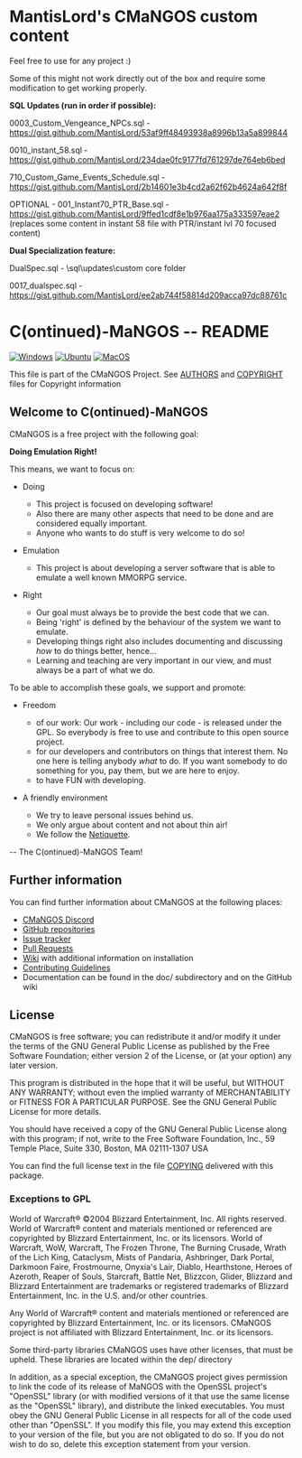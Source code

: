 # MantisLord's CMaNGOS custom content

Feel free to use for any project :)

Some of this might not work directly out of the box and require some modification to get working properly.

**SQL Updates (run in order if possible):**

0003_Custom_Vengeance_NPCs.sql - https://gist.github.com/MantisLord/53af9ff48493938a8996b13a5a899844

0010_instant_58.sql - https://gist.github.com/MantisLord/234dae0fc9177fd761297de764eb6bed

710_Custom_Game_Events_Schedule.sql - https://gist.github.com/MantisLord/2b14601e3b4cd2a62f62b4624a642f8f

OPTIONAL - 001_Instant70_PTR_Base.sql  - https://gist.github.com/MantisLord/9ffed1cdf8e1b976aa175a333597eae2 (replaces some content in instant 58 file with PTR/instant lvl 70 focused content)

**Dual Specialization feature:**

DualSpec.sql - \sql\updates\custom core folder

0017_dualspec.sql - https://gist.github.com/MantisLord/ee2ab744f58814d209acca97dc88761c

# C(ontinued)-MaNGOS -- README
[![Windows](../../actions/workflows/windows.yml/badge.svg)](../../actions/workflows/windows.yml) [![Ubuntu](../../actions/workflows/ubuntu.yml/badge.svg)](../../actions/workflows/ubuntu.yml) [![MacOS](../../actions/workflows/macos.yml/badge.svg)](../../actions/workflows/macos.yml)

This file is part of the CMaNGOS Project. See [AUTHORS](AUTHORS.md) and [COPYRIGHT](COPYRIGHT.md) files for Copyright information

## Welcome to C(ontinued)-MaNGOS

CMaNGOS is a free project with the following goal:

  **Doing Emulation Right!**

This means, we want to focus on:

* Doing
  * This project is focused on developing software!
  * Also there are many other aspects that need to be done and are
    considered equally important.
  * Anyone who wants to do stuff is very welcome to do so!

* Emulation
  * This project is about developing a server software that is able to
    emulate a well known MMORPG service.

* Right
  * Our goal must always be to provide the best code that we can.
  * Being 'right' is defined by the behaviour of the system
    we want to emulate.
  * Developing things right also includes documenting and discussing
    _how_ to do things better, hence...
  * Learning and teaching are very important in our view, and must
    always be a part of what we do.

To be able to accomplish these goals, we support and promote:

* Freedom
  * of our work: Our work - including our code - is released under the GPL.
    So everybody is free to use and contribute to this open source project.
  * for our developers and contributors on things that interest them.
    No one here is telling anybody _what_ to do.
    If you want somebody to do something for you, pay them,
    but we are here to enjoy.
  * to have FUN with developing.

* A friendly environment
  * We try to leave personal issues behind us.
  * We only argue about content and not about thin air!
  * We follow the [Netiquette](http://tools.ietf.org/html/rfc1855).

-- The C(ontinued)-MaNGOS Team!

## Further information

  You can find further information about CMaNGOS at the following places:
  * [CMaNGOS Discord](https://discord.gg/Dgzerzb)
  * [GitHub repositories](https://github.com/cmangos/)
  * [Issue tracker](https://github.com/cmangos/issues/issues)
  * [Pull Requests](https://github.com/cmangos/mangos-tbc/pulls)
  * [Wiki](https://github.com/cmangos/issues/wiki) with additional information on installation
  * [Contributing Guidelines](CONTRIBUTING.md)
  * Documentation can be found in the doc/ subdirectory and on the GitHub wiki

## License

  CMaNGOS is free software; you can redistribute it and/or modify
  it under the terms of the GNU General Public License as published by
  the Free Software Foundation; either version 2 of the License, or
  (at your option) any later version.

  This program is distributed in the hope that it will be useful,
  but WITHOUT ANY WARRANTY; without even the implied warranty of
  MERCHANTABILITY or FITNESS FOR A PARTICULAR PURPOSE.  See the
  GNU General Public License for more details.

  You should have received a copy of the GNU General Public License
  along with this program; if not, write to the Free Software
  Foundation, Inc., 59 Temple Place, Suite 330, Boston, MA  02111-1307  USA


  You can find the full license text in the file [COPYING](COPYING) delivered with this package.

### Exceptions to GPL

  World of Warcraft® ©2004 Blizzard Entertainment, Inc. All rights reserved.
  World of Warcraft® content and materials mentioned or referenced are copyrighted by
  Blizzard Entertainment, Inc. or its licensors.
  World of Warcraft, WoW, Warcraft, The Frozen Throne, The Burning Crusade, Wrath of the Lich King,
  Cataclysm, Mists of Pandaria, Ashbringer, Dark Portal, Darkmoon Faire, Frostmourne, Onyxia's Lair,
  Diablo, Hearthstone, Heroes of Azeroth, Reaper of Souls, Starcraft, Battle Net, Blizzcon, Glider,
  Blizzard and Blizzard Entertainment are trademarks or registered trademarks of
  Blizzard Entertainment, Inc. in the U.S. and/or other countries.

  Any World of Warcraft® content and materials mentioned or referenced are copyrighted by
  Blizzard Entertainment, Inc. or its licensors.
  CMaNGOS project is not affiliated with Blizzard Entertainment, Inc. or its licensors.

  Some third-party libraries CMaNGOS uses have other licenses, that must be
  upheld.  These libraries are located within the dep/ directory

  In addition, as a special exception, the CMaNGOS project
  gives permission to link the code of its release of MaNGOS with the
  OpenSSL project's "OpenSSL" library (or with modified versions of it
  that use the same license as the "OpenSSL" library), and distribute
  the linked executables.  You must obey the GNU General Public License
  in all respects for all of the code used other than "OpenSSL".  If you
  modify this file, you may extend this exception to your version of the
  file, but you are not obligated to do so.  If you do not wish to do
  so, delete this exception statement from your version.
